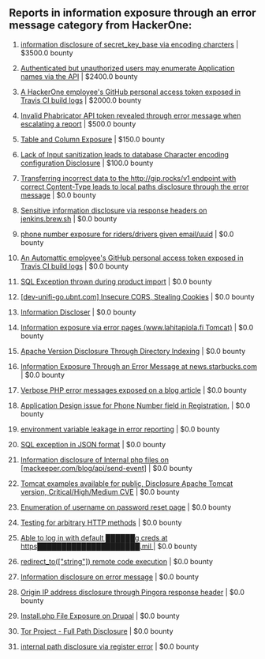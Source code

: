 ## Reports in information exposure through an error message category from HackerOne:

1. [information disclosure of secret_key_base via encoding charcters](https://hackerone.com/reports/460545) | $3500.0 bounty

2. [Authenticated but unauthorized users may enumerate Application names via the API](https://hackerone.com/reports/1916583) | $2400.0 bounty

3. [A HackerOne employee's GitHub personal access token exposed in Travis CI build logs](https://hackerone.com/reports/215625) | $2000.0 bounty

4. [Invalid Phabricator API token revealed through error message when escalating a report](https://hackerone.com/reports/335123) | $500.0 bounty

5. [Table and Column Exposure](https://hackerone.com/reports/218898) | $150.0 bounty

6. [Lack of Input sanitization leads to database Character encoding configuration Disclosure](https://hackerone.com/reports/866271) | $100.0 bounty

7. [Transferring incorrect data to the http://gip.rocks/v1 endpoint with correct Content-Type leads to local paths disclosure through the error message](https://hackerone.com/reports/219601) | $0.0 bounty

8. [Sensitive information disclosure via response headers on jenkins.brew.sh](https://hackerone.com/reports/222063) | $0.0 bounty

9. [phone number exposure for riders/drivers given email/uuid](https://hackerone.com/reports/225243) | $0.0 bounty

10. [An Automattic employee's GitHub personal access token exposed in Travis CI build logs](https://hackerone.com/reports/218264) | $0.0 bounty

11. [SQL Exception thrown during product import](https://hackerone.com/reports/237597) | $0.0 bounty

12. [[dev-unifi-go.ubnt.com] Insecure CORS, Stealing Cookies](https://hackerone.com/reports/219014) | $0.0 bounty

13. [Information Discloser](https://hackerone.com/reports/260645) | $0.0 bounty

14. [Information exposure via error pages (www.lahitapiola.fi Tomcat)](https://hackerone.com/reports/304708) | $0.0 bounty

15. [Apache Version Disclosure Through Directory Indexing](https://hackerone.com/reports/460956) | $0.0 bounty

16. [Information Exposure Through an Error Message at news.starbucks.com](https://hackerone.com/reports/482707) | $0.0 bounty

17. [Verbose PHP error messages exposed on a blog article](https://hackerone.com/reports/439174) | $0.0 bounty

18. [Application Design issue for Phone Number field in Registration.](https://hackerone.com/reports/642847) | $0.0 bounty

19. [environment variable leakage in error reporting](https://hackerone.com/reports/526258) | $0.0 bounty

20. [SQL exception in JSON format](https://hackerone.com/reports/225098) | $0.0 bounty

21. [Information disclosure of Internal php files on [mackeeper.com/blog/api/send-event]](https://hackerone.com/reports/833836) | $0.0 bounty

22. [Tomcat examples available for public, Disclosure Apache Tomcat version, Critical/High/Medium CVE](https://hackerone.com/reports/874427) | $0.0 bounty

23. [Enumeration of username on password reset page](https://hackerone.com/reports/806151) | $0.0 bounty

24. [Testing for arbitrary HTTP methods](https://hackerone.com/reports/775560) | $0.0 bounty

25. [Able to log in with default ██████g creds at  https█████████████████████.mil ](https://hackerone.com/reports/710813) | $0.0 bounty

26. [redirect_to(["string"]) remote code execution](https://hackerone.com/reports/1106652) | $0.0 bounty

27. [Information disclosure on error message](https://hackerone.com/reports/1385844) | $0.0 bounty

28. [Origin IP address disclosure through Pingora response header](https://hackerone.com/reports/1803659) | $0.0 bounty

29. [Install.php File Exposure on Drupal](https://hackerone.com/reports/1844674) | $0.0 bounty

30. [Tor Project - Full Path Disclosure](https://hackerone.com/reports/269426) | $0.0 bounty

31. [internal path disclosure via register error](https://hackerone.com/reports/2213381) | $0.0 bounty

